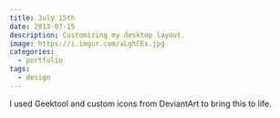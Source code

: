 ```yaml
---
title: July 15th
date: 2013-07-15
description: Customizing my desktop layout.
image: https://i.imgur.com/aLghCEs.jpg
categories:
  - portfolio
tags:
  - design
---
```


I used Geektool and custom icons from DeviantArt to bring this to life.
